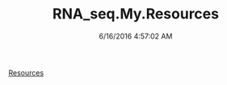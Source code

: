 ﻿---
title: RNA_seq.My.Resources
date: 6/16/2016 4:57:02 AM
---

[Resources](T-RNA_seq.My.Resources.Resources.html)
